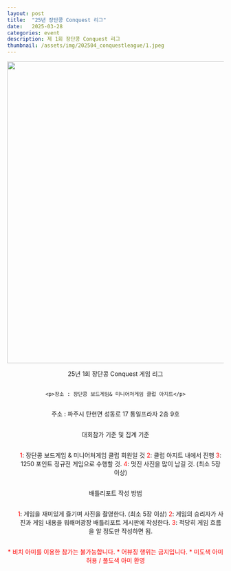 ```yaml
---
layout: post
title:  "25년 장단콩 Conquest 리그"
date:   2025-03-28
categories: event
description: 제 1회 장단콩 Conquest 리그
thumbnail: /assets/img/202504_conquestleague/1.jpeg
---
```


<div id="contact" style="display: flex; flex-direction: column; align-items: center; text-align: center;">

  
  <img src="{{ '/assets/img/202504_conquestleague/1.jpeg' | relative_url }}" alt="" width="700">
  <p class="intro">25년 1회 장단콩 Conquest 게임 리그</p>
	
	<p>장소 : 장단콩 보드게임& 미니어처게임 클럽 아지트</p>
  <p>주소 : 파주시 탄현면 성동로 17 통일프라자 2층 9호</p>
  <a>  </a>
  <p><a>대회참가 기준 및 집계 기준</a></p>
	<ul>
		  <a style="color: red;">1</a>: 장단콩 보드게임 & 미니어처게임 클럽 회원일 것
      <a style="color: red;">2</a>: 클럽 아지트 내에서 진행
      <a style="color: red;">3</a>: 1250 포인트 정규전 게임으로 수행할 것.
      <a style="color: red;">4</a>: 멋진 사진을 많이 남길 것. (최소 5장 이상)
  </ul>
  <a>  </a>
  <a>  </a>
  <p><a>배틀리포트 작성 방법</a></p>
  <ul>
		  <a style="color: red;">1</a>: 게임을 재미있게 즐기며 사진을 촬영한다. (최소 5장 이상)
      <a style="color: red;">2</a>: 게임의 승리자가 사진과 게임 내용을 워해머광장 배틀리포트 게시판에 작성한다.
      <a style="color: red;">3</a>: 적당히 게임 흐름을 알 정도만 작성하면 됨.
  </ul>
  <a>  </a>
  <!-- <a href="https://forms.gle/znNf95Tf66fgbsba9" target="_blank">
    <img src="{{ '/assets/img/202501_infinityleague/banner.png' | relative_url }}" alt="" width="500">
  </a> -->
  <a>  </a>


  <a>  </a>
  <a style="color: red;">* 비치 아미를 이용한 참가는 불가능합니다.</a>
  <a style="color: red;">* 어뷰징 행위는 금지입니다.</a>
  <a style="color: red;">* 미도색 아미 허용 / 풀도색 아미 환영</a>
  <a>  </a>
  <a>  </a>
</div>

